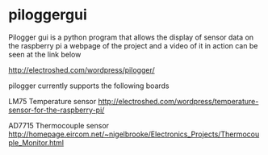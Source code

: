 # piloggergui

Pilogger gui is a python program that allows the display of sensor data on the raspberry pi a webpage of the project and a video of it in action can be seen at the link below

http://electroshed.com/wordpress/pilogger/

pilogger currently supports the following boards

LM75 Temperature sensor http://electroshed.com/wordpress/temperature-sensor-for-the-raspberry-pi/

AD7715 Thermocouple sensor http://homepage.eircom.net/~nigelbrooke/Electronics_Projects/Thermocouple_Monitor.html


